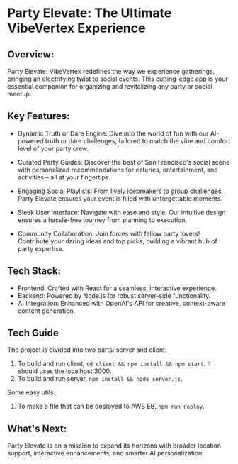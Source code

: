 # Party Elevate: The Ultimate VibeVertex Experience

## Overview:
Party Elevate: VibeVertex redefines the way we experience gatherings, bringing an electrifying twist to social events. This cutting-edge app is your essential companion for organizing and revitalizing any party or social meetup.

## Key Features:

- Dynamic Truth or Dare Engine: Dive into the world of fun with our AI-powered truth or dare challenges, tailored to match the vibe and comfort level of your party crew.

- Curated Party Guides: Discover the best of San Francisco's social scene with personalized recommendations for eateries, entertainment, and activities – all at your fingertips.

- Engaging Social Playlists: From lively icebreakers to group challenges, Party Elevate ensures your event is filled with unforgettable moments.

- Sleek User Interface: Navigate with ease and style. Our intuitive design ensures a hassle-free journey from planning to execution.

- Community Collaboration: Join forces with fellow party lovers! Contribute your daring ideas and top picks, building a vibrant hub of party expertise.

## Tech Stack:

- Frontend: Crafted with React for a seamless, interactive experience.
- Backend: Powered by Node.js for robust server-side functionality.
- AI Integration: Enhanced with OpenAI's API for creative, context-aware content generation.

## Tech Guide

The project is divided into two parts: server and client. 

1. To build and run client, `cd client && npm install && npm start`. It should uses the localhost:3000. 
2. To build and run server, `npm install && node server.js`. 

Some easy utils:

1. To make a file that can be deployed to AWS EB, `npm run deploy`. 

## What's Next:
Party Elevate is on a mission to expand its horizons with broader location support, interactive enhancements, and smarter AI personalization.